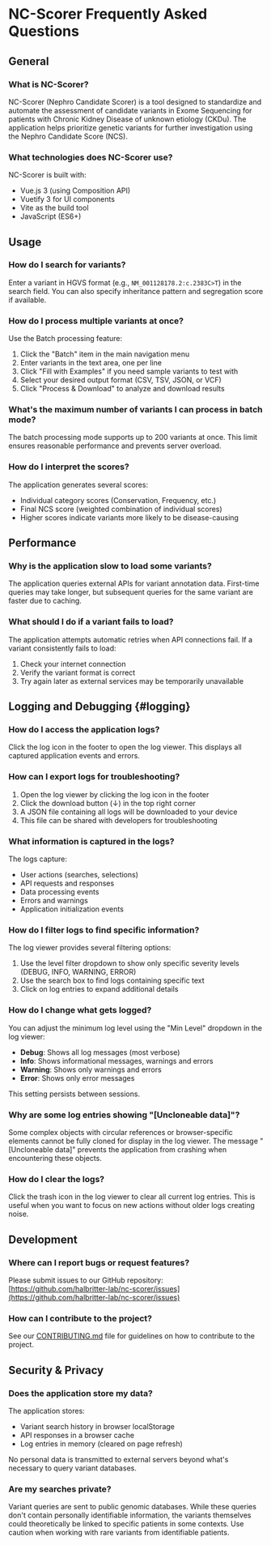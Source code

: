 # NC-Scorer Frequently Asked Questions

## General

### What is NC-Scorer?

NC-Scorer (Nephro Candidate Scorer) is a tool designed to standardize and automate the assessment of candidate variants in Exome Sequencing for patients with Chronic Kidney Disease of unknown etiology (CKDu). The application helps prioritize genetic variants for further investigation using the Nephro Candidate Score (NCS).

### What technologies does NC-Scorer use?

NC-Scorer is built with:

- Vue.js 3 (using Composition API)
- Vuetify 3 for UI components
- Vite as the build tool
- JavaScript (ES6+)

## Usage

### How do I search for variants?

Enter a variant in HGVS format (e.g., `NM_001128178.2:c.2383C>T`) in the search field. You can also specify inheritance pattern and segregation score if available.

### How do I process multiple variants at once?

Use the Batch processing feature:

1. Click the "Batch" item in the main navigation menu
2. Enter variants in the text area, one per line
3. Click "Fill with Examples" if you need sample variants to test with
4. Select your desired output format (CSV, TSV, JSON, or VCF)
5. Click "Process & Download" to analyze and download results


### What's the maximum number of variants I can process in batch mode?

The batch processing mode supports up to 200 variants at once. This limit ensures reasonable performance and prevents server overload.

### How do I interpret the scores?

The application generates several scores:

- Individual category scores (Conservation, Frequency, etc.)
- Final NCS score (weighted combination of individual scores)
- Higher scores indicate variants more likely to be disease-causing

## Performance

### Why is the application slow to load some variants?

The application queries external APIs for variant annotation data. First-time queries may take longer, but subsequent queries for the same variant are faster due to caching.

### What should I do if a variant fails to load?

The application attempts automatic retries when API connections fail. If a variant consistently fails to load:

1. Check your internet connection
2. Verify the variant format is correct
3. Try again later as external services may be temporarily unavailable

## Logging and Debugging {#logging}

### How do I access the application logs?

Click the log icon in the footer to open the log viewer. This displays all captured application events and errors.

### How can I export logs for troubleshooting?


1. Open the log viewer by clicking the log icon in the footer
2. Click the download button (↓) in the top right corner
3. A JSON file containing all logs will be downloaded to your device
4. This file can be shared with developers for troubleshooting

### What information is captured in the logs?

The logs capture:

- User actions (searches, selections)
- API requests and responses
- Data processing events
- Errors and warnings
- Application initialization events


### How do I filter logs to find specific information?

The log viewer provides several filtering options:

1. Use the level filter dropdown to show only specific severity levels (DEBUG, INFO, WARNING, ERROR)
2. Use the search box to find logs containing specific text
3. Click on log entries to expand additional details

### How do I change what gets logged?

You can adjust the minimum log level using the "Min Level" dropdown in the log viewer:

- **Debug**: Shows all log messages (most verbose)
- **Info**: Shows informational messages, warnings and errors
- **Warning**: Shows only warnings and errors
- **Error**: Shows only error messages

This setting persists between sessions.

### Why are some log entries showing "[Uncloneable data]"?

Some complex objects with circular references or browser-specific elements cannot be fully cloned for display in the log viewer. The message "[Uncloneable data]" prevents the application from crashing when encountering these objects.

### How do I clear the logs?

Click the trash icon in the log viewer to clear all current log entries. This is useful when you want to focus on new actions without older logs creating noise.

## Development

### Where can I report bugs or request features?

Please submit issues to our GitHub repository: [https://github.com/halbritter-lab/nc-scorer/issues](https://github.com/halbritter-lab/nc-scorer/issues)

### How can I contribute to the project?

See our [CONTRIBUTING.md](../../CONTRIBUTING.md) file for guidelines on how to contribute to the project.

## Security & Privacy

### Does the application store my data?

The application stores:

- Variant search history in browser localStorage
- API responses in a browser cache
- Log entries in memory (cleared on page refresh)

No personal data is transmitted to external servers beyond what's necessary to query variant databases.

### Are my searches private?

Variant queries are sent to public genomic databases. While these queries don't contain personally identifiable information, the variants themselves could theoretically be linked to specific patients in some contexts. Use caution when working with rare variants from identifiable patients.
